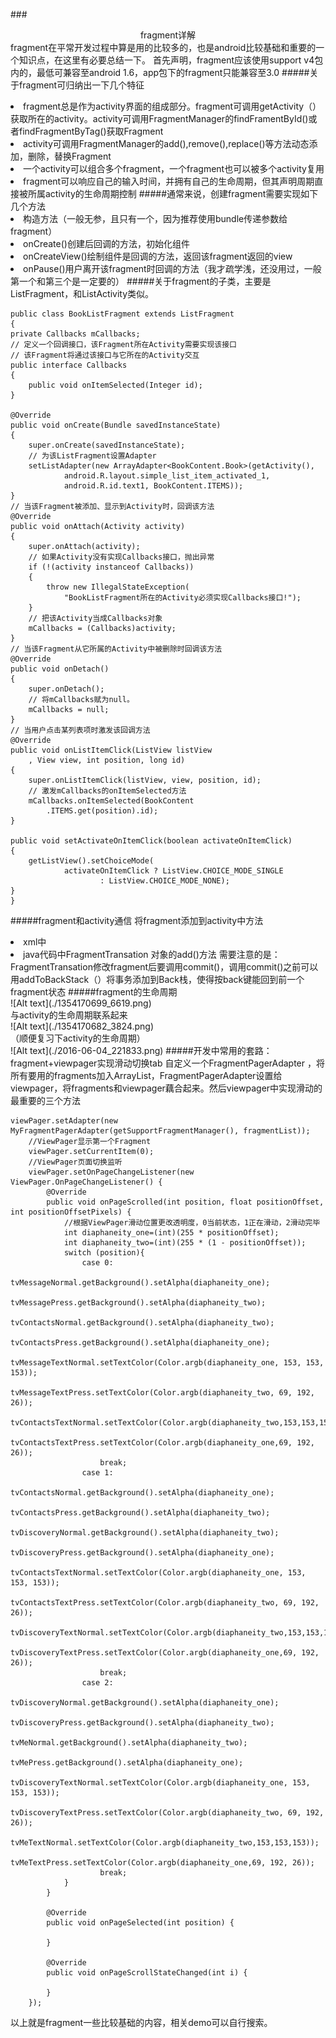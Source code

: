 ###<center>fragment详解</center>
fragment在平常开发过程中算是用的比较多的，也是android比较基础和重要的一个知识点，在这里有必要总结一下。
首先声明，fragment应该使用support v4包内的，最低可兼容至android 1.6，app包下的fragment只能兼容至3.0
#####关于fragment可归纳出一下几个特征
<li>fragment总是作为activity界面的组成部分。fragment可调用getActivity（）获取所在的activity。activity可调用FragmentManager的findFramentById()或者findFragmentByTag()获取Fragment
<li>activity可调用FragmentManager的add(),remove(),replace()等方法动态添加，删除，替换Fragment
<li>一个activity可以组合多个fragment，一个fragment也可以被多个activity复用
<li>fragment可以响应自己的输入时间，并拥有自己的生命周期，但其声明周期直接被所属activity的生命周期控制
#####通常来说，创建fragment需要实现如下几个方法
<li>构造方法（一般无参，且只有一个，因为推荐使用bundle传递参数给fragment）
<li>onCreate()创建后回调的方法，初始化组件
<li>onCreateView()绘制组件是回调的方法，返回该fragment返回的view
<li>onPause()用户离开该fragment时回调的方法（我才疏学浅，还没用过，一般第一个和第三个是一定要的）
#####关于fragment的子类，主要是ListFragment，和ListActivity类似。

    public class BookListFragment extends ListFragment
	{
	private Callbacks mCallbacks;
	// 定义一个回调接口，该Fragment所在Activity需要实现该接口
	// 该Fragment将通过该接口与它所在的Activity交互
	public interface Callbacks
	{
		public void onItemSelected(Integer id);
	}

	@Override
	public void onCreate(Bundle savedInstanceState)
	{
		super.onCreate(savedInstanceState);
		// 为该ListFragment设置Adapter
		setListAdapter(new ArrayAdapter<BookContent.Book>(getActivity(),
				android.R.layout.simple_list_item_activated_1,
				android.R.id.text1, BookContent.ITEMS));
	}
	// 当该Fragment被添加、显示到Activity时，回调该方法
	@Override
	public void onAttach(Activity activity)
	{
		super.onAttach(activity);
		// 如果Activity没有实现Callbacks接口，抛出异常
		if (!(activity instanceof Callbacks))
		{
			throw new IllegalStateException(
				"BookListFragment所在的Activity必须实现Callbacks接口!");
		}
		// 把该Activity当成Callbacks对象
		mCallbacks = (Callbacks)activity;
	}
	// 当该Fragment从它所属的Activity中被删除时回调该方法
	@Override
	public void onDetach()
	{
		super.onDetach();
		// 将mCallbacks赋为null。
		mCallbacks = null;
	}
	// 当用户点击某列表项时激发该回调方法
	@Override
	public void onListItemClick(ListView listView
		, View view, int position, long id)
	{
		super.onListItemClick(listView, view, position, id);
		// 激发mCallbacks的onItemSelected方法
		mCallbacks.onItemSelected(BookContent
			.ITEMS.get(position).id);
	}

	public void setActivateOnItemClick(boolean activateOnItemClick)
	{
		getListView().setChoiceMode(
				activateOnItemClick ? ListView.CHOICE_MODE_SINGLE
						: ListView.CHOICE_MODE_NONE);
	}
	}
#####fragment和activity通信
将fragment添加到activity中方法
<li>xml中<fragment.../>
<li>java代码中FragmentTransation
对象的add()方法
需要注意的是：FragmentTransation修改fragment后要调用commit()，调用commit()之前可以用addToBackStack（）将事务添加到Back栈，使得按back键能回到前一个fragment状态
#####fragment的生命周期</br>
![Alt text](./1354170699_6619.png)
</br>与activity的生命周期联系起来</br>
![Alt text](./1354170682_3824.png)
</br>（顺便复习下activity的生命周期）</br>
![Alt text](./2016-06-04_221833.png)
#####开发中常用的套路：fragment+viewpager实现滑动切换tab
自定义一个FragmentPagerAdapter ，将所有要用的fragments加入ArrayList，FragmentPagerAdapter设置给viewpager，将fragments和viewpager藕合起来。然后viewpager中实现滑动的最重要的三个方法

    viewPager.setAdapter(new MyFragmentPagerAdapter(getSupportFragmentManager(), fragmentList));
        //ViewPager显示第一个Fragment
        viewPager.setCurrentItem(0);
        //ViewPager页面切换监听
        viewPager.setOnPageChangeListener(new ViewPager.OnPageChangeListener() {
            @Override
            public void onPageScrolled(int position, float positionOffset, int positionOffsetPixels) {
                //根据ViewPager滑动位置更改透明度，0当前状态，1正在滑动，2滑动完毕
                int diaphaneity_one=(int)(255 * positionOffset);
                int diaphaneity_two=(int)(255 * (1 - positionOffset));
                switch (position){
                    case 0:
                        tvMessageNormal.getBackground().setAlpha(diaphaneity_one);
                        tvMessagePress.getBackground().setAlpha(diaphaneity_two);
                        tvContactsNormal.getBackground().setAlpha(diaphaneity_two);
                        tvContactsPress.getBackground().setAlpha(diaphaneity_one);
                        tvMessageTextNormal.setTextColor(Color.argb(diaphaneity_one, 153, 153, 153));
                        tvMessageTextPress.setTextColor(Color.argb(diaphaneity_two, 69, 192, 26));
                        tvContactsTextNormal.setTextColor(Color.argb(diaphaneity_two,153,153,153));
                        tvContactsTextPress.setTextColor(Color.argb(diaphaneity_one,69, 192, 26));
                        break;
                    case 1:
                        tvContactsNormal.getBackground().setAlpha(diaphaneity_one);
                        tvContactsPress.getBackground().setAlpha(diaphaneity_two);
                        tvDiscoveryNormal.getBackground().setAlpha(diaphaneity_two);
                        tvDiscoveryPress.getBackground().setAlpha(diaphaneity_one);
                        tvContactsTextNormal.setTextColor(Color.argb(diaphaneity_one, 153, 153, 153));
                        tvContactsTextPress.setTextColor(Color.argb(diaphaneity_two, 69, 192, 26));
                        tvDiscoveryTextNormal.setTextColor(Color.argb(diaphaneity_two,153,153,153));
                        tvDiscoveryTextPress.setTextColor(Color.argb(diaphaneity_one,69, 192, 26));
                        break;
                    case 2:
                        tvDiscoveryNormal.getBackground().setAlpha(diaphaneity_one);
                        tvDiscoveryPress.getBackground().setAlpha(diaphaneity_two);
                        tvMeNormal.getBackground().setAlpha(diaphaneity_two);
                        tvMePress.getBackground().setAlpha(diaphaneity_one);
                        tvDiscoveryTextNormal.setTextColor(Color.argb(diaphaneity_one, 153, 153, 153));
                        tvDiscoveryTextPress.setTextColor(Color.argb(diaphaneity_two, 69, 192, 26));
                        tvMeTextNormal.setTextColor(Color.argb(diaphaneity_two,153,153,153));
                        tvMeTextPress.setTextColor(Color.argb(diaphaneity_one,69, 192, 26));
                        break;
                }
            }

            @Override
            public void onPageSelected(int position) {

            }

            @Override
            public void onPageScrollStateChanged(int i) {

            }
        });
以上就是fragment一些比较基础的内容，相关demo可以自行搜索。

